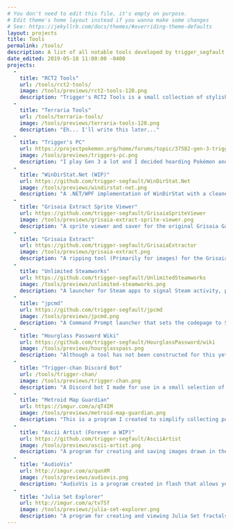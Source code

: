 ```yaml
---
# You don't need to edit this file, it's empty on purpose.
# Edit theme's home layout instead if you wanna make some changes
# See: https://jekyllrb.com/docs/themes/#overriding-theme-defaults
layout: projects
title: Tools
permalink: /tools/
description: A list of all notable tools developed by trigger_segfault.
date_edited: 2019-05-18 11:00:00 -0400
projects:
  -
    title: "RCT2 Tools"
    url: /tools/rct2-tools/
    image: /tools/previews/rct2-tools-128.png
    description: "Trigger's RCT2 Tools is a small collection of stylish and functional tools for use with Rollercoaster Tycoon 2. Each tool is designed to be easy to use and requires little to no low level knowledge about the game. Many of the older tools for the game are much lower level, and thus harder to use."
  -
    title: "Terraria Tools"
    url: /tools/terraria-tools/
    image: /tools/previews/terraria-tools-128.png
    description: "Eh... I'll write this later..."
  -
    title: "Trigger's PC"
    url: https://projectpokemon.org/home/forums/topic/37582-gen-3-triggers-pc-legit-use-everything-bank-and-save-manager-tool/
    image: /tools/previews/triggers-pc.png
    description: "I play Gen 3 a lot and I decided hoarding Pokémon and items was a pain when storage space was so limited, that and trading takes forever. So I created a PokéBank-like program for hoarding, trading, and managing Pokémon, Items, Pokéblocks, Mail, and Decorations. Trigger's PC is a tool designed for legit purposes. There really aren't enough tools for legit-play out there sadly. However, note it does extend some of the boundaries of the game to increase replayability and customization."
  -
    title: "WinDirStat.Net (WIP)"
    url: https://github.com/trigger-segfault/WinDirStat.Net
    image: /tools/previews/windirstat-net.png
    description: "A .NET/WPF implementation of WinDirStat with a cleaner UI that does less freezing up. Also faster than the original but there are other implementations that do the same."
  -
    title: "Grisaia Extract Sprite Viewer"
    url: https://github.com/trigger-segfault/GrisaiaSpriteViewer
    image: /tools/previews/grisaia-extract-sprite-viewer.png
    description: "A sprite viewer and saver for the original Grisaia Games. This tools will locate and index all image archives for all Grisaia games. Afterwards you can browse for a character sprite by Game, Character, Lighting, Distance, Pose, Blush, and then select the parts to display. Future versions will implement the features of Grisaia Extract so that sorting and extraction can be done via a user interface."
  -
    title: "Grisaia Extract"
    url: https://github.com/trigger-segfault/GrisaiaExtractor
    image: /tools/previews/grisaia-extract.png
    description: "A ripping tool (Primarily for images) for the Grisaia games. (Phantom Trigger not supported) This is basically a polished, easy-to-use wrapper for existing programs that extract Grisaia files. (Although much of the original code has been ported to C#)"
  -
    title: "Unlimited Steamworks"
    url: https://github.com/trigger-segfault/UnlimitedSteamworks
    image: /tools/previews/unlimited-steamworks.png
    description: "A launcher for Steam apps to signal Steam activity, protect against crashing apps breaking relaunching, and circumventing Steam's terrible command line argument security measures. Unlimited Steamworks is for launching Steam games without the use of the Steam client. All issues aside from the 2nd point are moot when a game is launched via the Steam client."
  -
    title: "jpcmd"
    url: https://github.com/trigger-segfault/jpcmd
    image: /tools/previews/jpcmd.png
    description: "A Command Prompt launcher that sets the codepage to Shift JIS (932) for proper Japanese program output. All command line arguments passed to jpcmd.exe are passed directly to cmd.exe. Setting the path to Locale Emulator's LEProc.exe in the config.ini file will allow launching the program through jpcmdle.exe to make sure all programs launched from jpcmd.exe keep their Japanese locale. The reason for this feature is that even when running cmd.exe through Locale Emulator, the codepage will not be set to Shift JIS (932), making the output practically useless."
  -
    title: "Hourglass Password Wiki"
    url: https://github.com/trigger-segfault/HourglassPassword/wiki
    image: /tools/previews/hourglasspass.png
    description: "Although a tool has not been constructed for this yet, the entire framework has been set for creating one. The DVD-PG visual novel Hourglass of Summer uses password saves and this wiki documents absolutely everything about them and how they function. A web app to generate passwords is planned for the future."
  -
    title: "Trigger-chan Discord Bot"
    url: /tools/trigger-chan/
    image: /tools/previews/trigger-chan.png
    description: "A Discord bot I made for use in a small selection of Discord servers. Her selling features are spoilers, inserting claps between words, drawing Divergence Meters, and other fun or helpful commands."
  -
    title: "Metroid Map Guardian"
    url: https://imgur.com/a/qT4IM
    image: /tools/previews/metroid-map-guardian.png
    description: "This is a program I created to simplify collecting power-ups in the Metroid Prime series. Each power-up is displayed on its map with instructions on how to acquire it. Many thanks to Falcon Zero for letting me use his maps and guides he created for the 3 games."
  -
    title: "Ascii Artist (Forever a WIP)"
    url: https://github.com/trigger-segfault/AsciiArtist
    image: /tools/previews/ascii-artist.png
    description: "A program for creating and saving images drawn in the console using ASCII characters and colors. This program has gone through numerous versions. I often use it as a grid-based level editor."
  -
    title: "AudioVis"
    url: http://imgur.com/a/qunXM
    image: /tools/previews/audiovis.png
    description: "AudioVis is a program created in flash that allows you to enjoy your music through customizable visualizations."
  -
    title: "Julia Set Explorer"
    url: http://imgur.com/a/tv7Sf
    image: /tools/previews/julia-set-explorer.png
    description: "A program for creating and viewing Julia Set fractals. You can choose different functions and customize the colors."
---
```

